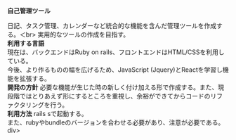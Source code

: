 <br><b>自己管理ツール</b>
<div>
  日記、タスク管理、カレンダーなど統合的な機能を含んだ管理ツールを作成する。＜br>
  実用的なツールの作成を目指す。<br>
</div>
<div>
  <b>利用する言語</b><br>
  現在は、バックエンドはRuby on rails、フロントエンドはHTML/CSSを利用している。<br>
  今後、より作るものの幅を広げるため、JavaScript (Jquery)とReactを学習し機能を拡張する。
</div>
<div>
  <b>開発の方針</b>
  必要な機能が生じた時の新しく付け加える形で作成する。また、現段階ではとりあえず形にするところを重視し、余裕ができてからコードのリファクタリングを行う。
</div>
<div>
  <b>利用方法</b>
  rails sで起動する。<br>
  また、rubyやbundleのバージョンを合わせる必要があり、注意が必要である。
</div>div>
